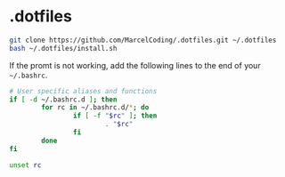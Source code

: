 # .dotfiles

```bash
git clone https://github.com/MarcelCoding/.dotfiles.git ~/.dotfiles
bash ~/.dotfiles/install.sh
```

If the promt is not working, add the following lines to the end of your `~/.bashrc`.

```bash
# User specific aliases and functions
if [ -d ~/.bashrc.d ]; then
        for rc in ~/.bashrc.d/*; do
                if [ -f "$rc" ]; then
                        . "$rc"
                fi
        done
fi

unset rc
```
